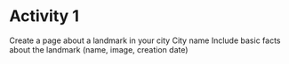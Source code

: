# Activity 1
Create a page about a landmark in your city
City name
Include basic facts about the landmark (name, image, creation date)
